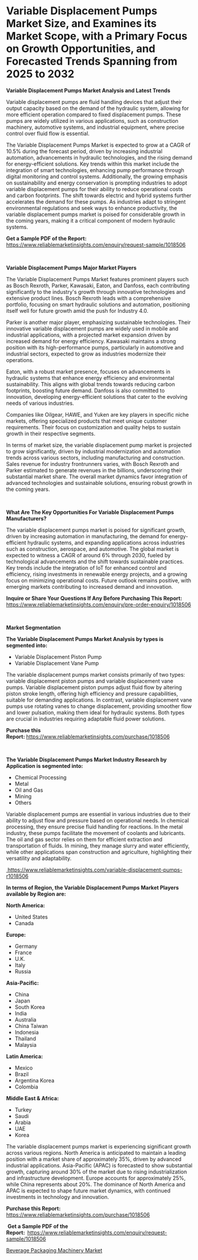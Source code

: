 <p><h1>Variable Displacement Pumps Market Size, and Examines its Market Scope, with a Primary Focus on Growth Opportunities, and Forecasted Trends Spanning from 2025 to 2032</h1></p><p><strong>Variable Displacement Pumps Market Analysis and Latest Trends</strong></p>
<p><p>Variable displacement pumps are fluid handling devices that adjust their output capacity based on the demand of the hydraulic system, allowing for more efficient operation compared to fixed displacement pumps. These pumps are widely utilized in various applications, such as construction machinery, automotive systems, and industrial equipment, where precise control over fluid flow is essential.</p><p>The Variable Displacement Pumps Market is expected to grow at a CAGR of 10.5% during the forecast period, driven by increasing industrial automation, advancements in hydraulic technologies, and the rising demand for energy-efficient solutions. Key trends within this market include the integration of smart technologies, enhancing pump performance through digital monitoring and control systems. Additionally, the growing emphasis on sustainability and energy conservation is prompting industries to adopt variable displacement pumps for their ability to reduce operational costs and carbon footprints. The shift towards electric and hybrid systems further accelerates the demand for these pumps. As industries adapt to stringent environmental regulations and seek ways to enhance productivity, the variable displacement pumps market is poised for considerable growth in the coming years, making it a critical component of modern hydraulic systems.</p></p>
<p><strong>Get a Sample PDF of the Report:&nbsp;</strong> <a href="https://www.reliablemarketinsights.com/enquiry/request-sample/1018506?utm_campaign=2981&utm_medium=2&utm_source=Github&utm_content=ia&utm_term=10042025&utm_id=variable-displacement-pumps">https://www.reliablemarketinsights.com/enquiry/request-sample/1018506</a></p>
<p>&nbsp;</p>
<p><strong>Variable Displacement Pumps Major Market Players</strong></p>
<p><p>The Variable Displacement Pumps Market features prominent players such as Bosch Rexroth, Parker, Kawasaki, Eaton, and Danfoss, each contributing significantly to the industry's growth through innovative technologies and extensive product lines. Bosch Rexroth leads with a comprehensive portfolio, focusing on smart hydraulic solutions and automation, positioning itself well for future growth amid the push for Industry 4.0.</p><p>Parker is another major player, emphasizing sustainable technologies. Their innovative variable displacement pumps are widely used in mobile and industrial applications, with a projected market expansion driven by increased demand for energy efficiency. Kawasaki maintains a strong position with its high-performance pumps, particularly in automotive and industrial sectors, expected to grow as industries modernize their operations.</p><p>Eaton, with a robust market presence, focuses on advancements in hydraulic systems that enhance energy efficiency and environmental sustainability. This aligns with global trends towards reducing carbon footprints, boosting future demand. Danfoss is also committed to innovation, developing energy-efficient solutions that cater to the evolving needs of various industries.</p><p>Companies like Oilgear, HAWE, and Yuken are key players in specific niche markets, offering specialized products that meet unique customer requirements. Their focus on customization and quality helps to sustain growth in their respective segments.</p><p>In terms of market size, the variable displacement pump market is projected to grow significantly, driven by industrial modernization and automation trends across various sectors, including manufacturing and construction. Sales revenue for industry frontrunners varies, with Bosch Rexroth and Parker estimated to generate revenues in the billions, underscoring their substantial market share. The overall market dynamics favor integration of advanced technologies and sustainable solutions, ensuring robust growth in the coming years.</p></p>
<p>&nbsp;</p>
<p><strong>What Are The Key Opportunities For Variable Displacement Pumps Manufacturers?</strong></p>
<p><p>The variable displacement pumps market is poised for significant growth, driven by increasing automation in manufacturing, the demand for energy-efficient hydraulic systems, and expanding applications across industries such as construction, aerospace, and automotive. The global market is expected to witness a CAGR of around 6% through 2030, fueled by technological advancements and the shift towards sustainable practices. Key trends include the integration of IoT for enhanced control and efficiency, rising investments in renewable energy projects, and a growing focus on minimizing operational costs. Future outlook remains positive, with emerging markets contributing to increased demand and innovation.</p></p>
<p><strong>Inquire or Share Your Questions If Any Before Purchasing This Report:</strong> <a href="https://www.reliablemarketinsights.com/enquiry/pre-order-enquiry/1018506?utm_campaign=2981&utm_medium=2&utm_source=Github&utm_content=ia&utm_term=10042025&utm_id=variable-displacement-pumps">https://www.reliablemarketinsights.com/enquiry/pre-order-enquiry/1018506</a></p>
<p>&nbsp;</p>
<p><strong>Market Segmentation</strong></p>
<p><strong>The Variable Displacement Pumps Market Analysis by types is segmented into:</strong></p>
<p><ul><li>Variable Displacement Piston Pump</li><li>Variable Displacement Vane Pump</li></ul></p>
<p><p>The variable displacement pumps market consists primarily of two types: variable displacement piston pumps and variable displacement vane pumps. Variable displacement piston pumps adjust fluid flow by altering piston stroke length, offering high efficiency and pressure capabilities, suitable for demanding applications. In contrast, variable displacement vane pumps use rotating vanes to change displacement, providing smoother flow and lower pulsation, making them ideal for hydraulic systems. Both types are crucial in industries requiring adaptable fluid power solutions.</p></p>
<p><strong>Purchase this Report:&nbsp;</strong><a href="https://www.reliablemarketinsights.com/purchase/1018506?utm_campaign=2981&utm_medium=2&utm_source=Github&utm_content=ia&utm_term=10042025&utm_id=variable-displacement-pumps">https://www.reliablemarketinsights.com/purchase/1018506</a></p>
<p>&nbsp;</p>
<p><strong>The Variable Displacement Pumps Market Industry Research by Application is segmented into:</strong></p>
<p><ul><li>Chemical Processing</li><li>Metal</li><li>Oil and Gas</li><li>Mining</li><li>Others</li></ul></p>
<p><p>Variable displacement pumps are essential in various industries due to their ability to adjust flow and pressure based on operational needs. In chemical processing, they ensure precise fluid handling for reactions. In the metal industry, these pumps facilitate the movement of coolants and lubricants. The oil and gas sector relies on them for efficient extraction and transportation of fluids. In mining, they manage slurry and water efficiently, while other applications span construction and agriculture, highlighting their versatility and adaptability.</p></p>
<p><a href="https://www.reliablemarketinsights.com/variable-displacement-pumps-r1018506?utm_campaign=2981&utm_medium=2&utm_source=Github&utm_content=ia&utm_term=10042025&utm_id=variable-displacement-pumps">&nbsp;https://www.reliablemarketinsights.com/variable-displacement-pumps-r1018506</a></p>
<p><strong>In terms of Region, the Variable Displacement Pumps Market Players available by Region are:</strong></p>
<p>
    <p> <strong> North America: </strong>
        <ul>
            <li>United States</li>
            <li>Canada</li>
        </ul>
        </p> 
    <p> <strong> Europe: </strong>
        <ul>
            <li>Germany</li>
            <li>France</li>
            <li>U.K.</li>
            <li>Italy</li>
            <li>Russia</li>
        </ul>
        </p> 
    <p> <strong> Asia-Pacific: </strong>
        <ul>
            <li>China</li>
            <li>Japan</li>
            <li>South Korea</li>
            <li>India</li>
            <li>Australia</li>
            <li>China Taiwan</li>
            <li>Indonesia</li>
            <li>Thailand</li>
            <li>Malaysia</li>
        </ul>
        </p> 
    <p> <strong> Latin America: </strong>
        <ul>
            <li>Mexico</li>
            <li>Brazil</li>
            <li>Argentina Korea</li>
            <li>Colombia</li>
        </ul>
        </p> 
    <p> <strong> Middle East & Africa: </strong>
        <ul>
            <li>Turkey</li>
            <li>Saudi</li>
            <li>Arabia</li>
            <li>UAE</li>
            <li>Korea</li>
        </ul>
    </p>
    </p>
<p><p>The variable displacement pumps market is experiencing significant growth across various regions. North America is anticipated to maintain a leading position with a market share of approximately 35%, driven by advanced industrial applications. Asia-Pacific (APAC) is forecasted to show substantial growth, capturing around 30% of the market due to rising industrialization and infrastructure development. Europe accounts for approximately 25%, while China represents about 20%. The dominance of North America and APAC is expected to shape future market dynamics, with continued investments in technology and innovation.</p></p>
<p><strong>Purchase this Report: </strong><a href="https://www.reliablemarketinsights.com/purchase/1018506?utm_campaign=2981&utm_medium=2&utm_source=Github&utm_content=ia&utm_term=10042025&utm_id=variable-displacement-pumps">https://www.reliablemarketinsights.com/purchase/1018506</a></p>
<p>&nbsp;<strong>Get a Sample PDF of the Report:&nbsp;&nbsp;</strong><a href="https://www.reliablemarketinsights.com/enquiry/request-sample/1018506?utm_campaign=2981&utm_medium=2&utm_source=Github&utm_content=ia&utm_term=10042025&utm_id=variable-displacement-pumps">https://www.reliablemarketinsights.com/enquiry/request-sample/1018506</a></p>
<p><strong></strong></p>
<p><p><a href="https://github.com/hoppeellia6b/Market-Research-Report-List-1/blob/main/beverage-packaging-machinery-market.md?utm_campaign=2981&utm_medium=2&utm_source=Github&utm_content=ia&utm_term=10042025&utm_id=variable-displacement-pumps">Beverage Packaging Machinery Market</a></p></p>